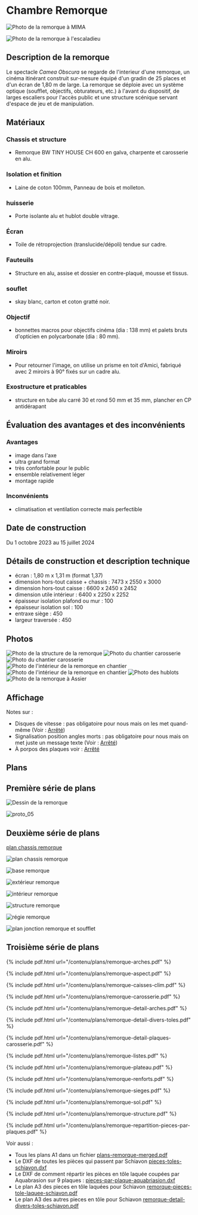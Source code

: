 #  Chambre Remorque

![Photo de la remorque à MIMA](photos/co-mima-2.JPG)

![Photo de la remorque à l'escaladieu](photos/co-escaladieu-1.JPG)

## Description de la remorque

Le spectacle *Camea Obscura* se regarde de l'interieur d'une remorque, un cinéma itinérant construit sur-mesure équipé d'un gradin de 25 places et d'un écran de 1,80 m de large. La remorque se déploie avec un système optique (soufflet, objectifs, obturateurs, etc.) à l'avant du dispositif, de larges escaliers pour l'accès public et une structure scénique servant d'espace de jeu et de manipulation.



## Matériaux

### Chassis et structure
- Remorque BW TINY HOUSE CH 600 en galva, charpente et carosserie en alu.

### Isolation et finition
- Laine de coton 100mm, Panneau de bois et molleton.

### huisserie
- Porte isolante alu et hublot double vitrage.

### Écran
- Toile de rétroprojection (translucide/dépoli) tendue sur cadre.

### Fauteuils
- Structure en alu, assise et dossier en contre-plaqué, mousse et tissus.

### souflet
- skay blanc, carton et coton gratté noir.

### Objectif
- bonnettes macros pour objectifs cinéma (dia : 138 mm) et palets bruts d'opticien en polycarbonate (dia : 80 mm).

### Miroirs
- Pour retourner l'image, on utilise un prisme en toit d'Amici, fabriqué avec 2 miroirs à 90° fixés sur un cadre alu.

### Exostructure et praticables
- structure en tube alu carré 30 et rond 50 mm et 35 mm, plancher en CP antidérapant
  
## Évaluation des avantages et des inconvénients

### Avantages
- image dans l'axe
- ultra grand format
- très confortable pour le public
- ensemble relativement léger
- montage rapide

### Inconvénients
- climatisation et ventilation correcte mais perfectible

## Date de construction
Du 1 octobre 2023 au 15 juillet 2024

## Détails de construction et description technique
- écran : 1,80 m x 1,31 m (format 1,37) 
- dimension hors-tout caisse + chassis : 7473 x 2550 x 3000
- dimension hors-tout caisse : 6600 x 2450 x 2452
- dimension utile intérieur : 6400 x 2250 x 2252
- épaisseur isolation plafond ou mur : 100
- épaisseur isolation sol : 100
- entraxe siège : 450
- largeur traversée : 450

## Photos

![Photo de la structure de la remorque](photos/remorque-structure.jpg)
![Photo du chantier carosserie](photos/remorque-chantier-carosserie-1.jpg)
![Photo du chantier carosserie](photos/remorque-chantier-carosserie-2.jpg)
![Photo de l'intérieur de la remorque en chantier](photos/remorque-chantier-interieur-1.jpg)
![Photo de l'intérieur de la remorque en chantier](photos/remorque-chantier-interieur-2.jpg)
![Photo des hublots](photos/hublots.jpg)
![Photo de la remorque à Assier](photos/remorque-assier.jpg)

## Affichage

Notes sur :

- Disques de vitesse : pas obligatoire pour nous mais on les met quand-même (Voir : [Arrêté](https://www.legifrance.gouv.fr/loda/id/JORFTEXT000000163897))
- Signalisation position angles morts : pas obligatoire pour nous mais on met juste un message texte (Voir : [Arrêté](https://www.legifrance.gouv.fr/codes/article_lc/LEGIARTI000042534807))
- À porpos des plaques voir : [Arrêté](https://www.legifrance.gouv.fr/jorf/id/JORFTEXT000042865682)

## Plans

## Première série de plans

![Dessin de la remorque](/contenu/dessins/remorque.png)

![proto_05](/contenu/plans/proto_05.jpg)

## Deuxième série de plans

[plan chassis remorque](/contenu/plans/doc_bw_tiny_house_ch600.pdf)

![plan chassis remorque](/contenu/plans/doc_bw_tiny_house_ch600.jpg)

![base remorque](/contenu/plans/remorque_base_V02.jpeg)

![extérieur remorque](/contenu/plans/remorque_ext_V02.jpeg)

![intérieur remorque](/contenu/plans/remorque_int_V02.jpeg)

![structure remorque](/contenu/plans/remorque_structure_V02.jpeg)

![régie remorque](/contenu/plans/remorque_regie_V01.jpeg)

![plan jonction remorque et soufflet](/contenu/plans/planchette_largeur_utile_V02.jpeg)

## Troisième série de plans

{% include pdf.html url="/contenu/plans/remorque-arches.pdf" %}

{% include pdf.html url="/contenu/plans/remorque-aspect.pdf" %}

{% include pdf.html url="/contenu/plans/remorque-caisses-clim.pdf" %}

{% include pdf.html url="/contenu/plans/remorque-carosserie.pdf" %}

{% include pdf.html url="/contenu/plans/remorque-detail-arches.pdf" %}

{% include pdf.html url="/contenu/plans/remorque-detail-divers-toles.pdf" %}

{% include pdf.html url="/contenu/plans/remorque-detail-plaques-carosserie.pdf" %}

{% include pdf.html url="/contenu/plans/remorque-listes.pdf" %}

{% include pdf.html url="/contenu/plans/remorque-plateau.pdf" %}

{% include pdf.html url="/contenu/plans/remorque-renforts.pdf" %}

{% include pdf.html url="/contenu/plans/remorque-sieges.pdf" %}

{% include pdf.html url="/contenu/plans/remorque-sol.pdf" %}

{% include pdf.html url="/contenu/plans/remorque-structure.pdf" %}

{% include pdf.html url="/contenu/plans/remorque-repartition-pieces-par-plaques.pdf" %}

Voir aussi :
- Tous les plans A1 dans un fichier [plans-remorque-merged.pdf](/contenu/plans/plans-remorque-merged.pdf)
- Le DXF de toutes les pièces qui passent par Schiavon [pieces-toles-schiavon.dxf](/contenu/plans/pieces-toles-schiavon.dxf)
- Le DXF de comment répartir les pièces en tôle laquée coupées par Aquabrasion sur 9 plaques : [pieces-par-plaque-aquabriasion.dxf](/contenu/plans/pieces-par-plaque-aquabriasion.dxf)
- Le plan A3 des pieces en tôle laquées pour Schiavon [remorque-pieces-tole-laquee-schiavon.pdf](contenu/plans/remorque-pieces-tole-laquee-schiavon.pdf)
- Le plan A3 des autres pieces en tôle pour Schiavon [remorque-detail-divers-toles-schiavon.pdf](contenu/plans/remorque-detail-divers-toles-schiavon.pdf)

